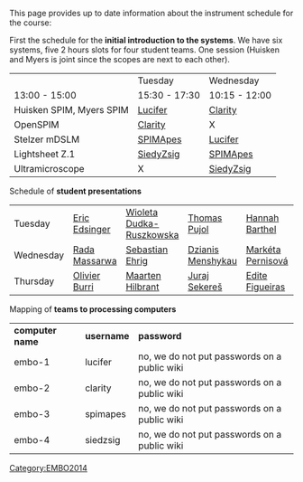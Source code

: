This page provides up to date information about the instrument schedule
for the course:

First the schedule for the **initial introduction to the systems**. We
have six systems, five 2 hours slots for four student teams. One session
(Huisken and Myers is joint since the scopes are next to each other).

|                          |                                        |                                        |
| ------------------------ | -------------------------------------- | -------------------------------------- |
|                          | Tuesday                                | Wednesday                              |
| 13:00 - 15:00            | 15:30 - 17:30                          | 10:15 - 12:00                          |
| Huisken SPIM, Myers SPIM | [Lucifer](Team_Lucifer "wikilink")     | [Clarity](Team_Clarity "wikilink")     |
| OpenSPIM                 | [Clarity](Team_Clarity "wikilink")     | X                                      |
| Stelzer mDSLM            | [SPIMApes](Team_SPIMApes "wikilink")   | [Lucifer](Team_Lucifer "wikilink")     |
| Lightsheet Z.1           | [SiedyZsig](Team_SiedyZsig "wikilink") | [SPIMApes](Team_SPIMApes "wikilink")   |
| Ultramicroscope          | X                                      | [SiedyZsig](Team_SiedyZsig "wikilink") |

Schedule of **student presentations**

|           |                                               |                                                     |                                              |                                               |                                        |                                              |
| --------- | --------------------------------------------- | --------------------------------------------------- | -------------------------------------------- | --------------------------------------------- | -------------------------------------- | -------------------------------------------- |
| Tuesday   | [Eric Edsinger](User:EricEdsinger "wikilink") | [Wioleta Dudka-Ruszkowska](User:Wioleta "wikilink") | [Thomas Pujol](User:Pujol "wikilink")        | [Hannah Barthel](User:Hannah "wikilink")      | [Kei Murata](User:Murata "wikilink")   | [Bruno Vellutini](User:Vellutini "wikilink") |
| Wednesday | [Rada Massarwa](User:Rada "wikilink")         | [Sebastian Ehrig](User:Ehrig "wikilink")            | [Dzianis Menshykau](User:Dzianis "wikilink") | [Markéta Pernisová](User:Pernisov "wikilink") | [Emese Palfi](User:Emese "wikilink")   | [Yong Wang](User:Wang "wikilink")            |
| Thursday  | [Olivier Burri](User:Burri "wikilink")        | [Maarten Hilbrant](User:Maarten "wikilink")         | [Juraj Sekereš](User:Juraj "wikilink")       | [Edite Figueiras](User:Edite "wikilink")      | [Kirti Prakash](User:Kirti "wikilink") |                                              |

Mapping of **teams to processing computers**

|                   |              |                                              |
| ----------------- | ------------ | -------------------------------------------- |
| **computer name** | **username** | **password**                                 |
| embo-1            | lucifer      | no, we do not put passwords on a public wiki |
| embo-2            | clarity      | no, we do not put passwords on a public wiki |
| embo-3            | spimapes     | no, we do not put passwords on a public wiki |
| embo-4            | siedzsig     | no, we do not put passwords on a public wiki |

[Category:EMBO2014](Category:EMBO2014 "wikilink")
